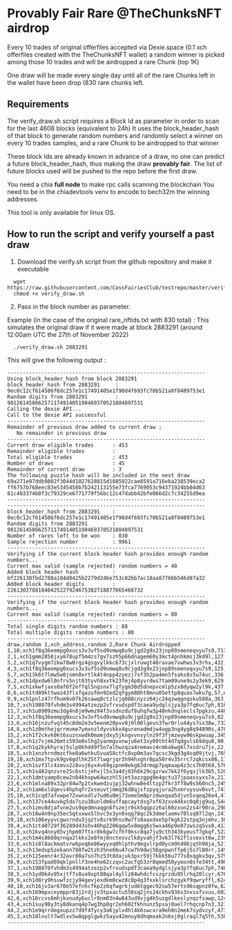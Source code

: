 # Provably Fair Rare @TheChunksNFT airdrop
Every 10 trades of original offerfiles accepted via Dexie.space (0.1 xch offerfiles created with the TheChunksNFT wallet) a random winner is picked among those 10 trades and will be airdropped a rare Chunk (top 1K)

One draw will be made every single day until all of the rare Chunks left in the wallet have been drop (830 rare chunks left.

## Requirements
The verify_draw.sh script requires a Block Id as parameter in order to scan for the last 4608 blocks (equivalent to 24h)
It uses the block_header_hash of that block to generate random numbers and randomly select a winner on every 10 trades samples, and a rare Chunk to be airdropped to that winner

These block Ids are already known in advance of a draw, no one can predict a future block_header_hash, thus making the draw **provably fair**.
The list of future blocks used will be pushed to the repo before the first draw.

You need a chia **full node** to make rpc calls scanning the blockchain
You need to be in the chiadevtools venv to encode to bech32m the winning addresses.

This tool is only available for linux OS.

## How to run the script and verify yourself a past draw
1. Download the verify.sh script from the github repository and make it executable

```
  wget https://raw.githubusercontent.com/CassFairiesClub/testrepo/master/verify_draw.sh
  chmod +x verify_draw.sh
```

2. Pass in the block number as parameter.

Example (in the case of the original rare_nftids.txt with 830 total) :
This simulates the original draw if it were made at block 2883291 (around 12:00am UTC the 27th of November 2022)

```
  ./verify_draw.sh 2883291
```

This will give the following output :

```
----------------------------------------------------------------
Using block_header_hash from block 2883291
block_header_hash from 2883291     : 9ec0c12cf614586f6dc257e1c17491405e1f90d4f693fc70b521a8f0489753e1
Random digits from 2883291         : 90126145866257117491405190469370521804897531
Calling the dexie API... 
Call to the dexie API successful 
----------------------------------------------------------------
Remainder of previous draw added to current draw :
   No remainder in previous draw
----------------------------------------------------------------
Current draw eligible trades      : 453
Remainder eligible trades         : 
Total eligible trades             : 453
Number of draws                   : 45
Remainder of current draw         : 3
The following puzzle hash will be included in the next draw
69a271e97ddb9802f3044d1027628815d1885922cae8591a716eba238539eca2
ff6757b768eec83e5345458b7b242113155e73fca7769053c94371924bb04d63
81c403374b0f3c79329ce6771779f56bc12c47dabb42bfe066d2c7c34255d9ea
----------------------------------------------------------------
----------------------------------------------------------------
block_header_hash from 2883291    : 9ec0c12cf614586f6dc257e1c17491405e1f90d4f693fc70b521a8f0489753e1
Random digits from 2883291        : 90126145866257117491405190469370521804897531
Number of rares left to be won    : 830
Sample rejection number           : 9961
----------------------------------------------------------------
Verifying if the current block header hash provides enough random numbers...
Current max valid (sample rejected) random numbers = 40
Added block header hash           : bf226130fbd2788a184d8425b2279d246e753c82bb7ac18aa87766b546d87a32
Added block header digits         : 22613027881848425227924675382718877665468732
----------------------------------------------------------------
Verifying if the current block header hash provides enough random numbers...
Current max valid (sample rejected) random numbers = 80
----------------------------------------------------------------
Total single digits random numbers : 88
Total multiple digits random numbers : 80
----------------------------------------------------------------
draw,random 1,xch_address,random 2,Rare Chunk Airdropped
1,10,xch1f8q36eempg0xucs3v3vf5sd9vmwq8u9cjgd2g9x23jnp89smeneqvyu7s9,713,nft1n9vnzgg5ca63lrdc2ygzarxtw536zggh5nnj07d863ucjglamajsmhtgse
2,1,xch1gmm2858jxym78upf5m4zs7gv7szh5p66dnagem60y3mct4pnhkmsj3kd9l,127,nft14fy3unclcfk48jxph9d5yqrt8sq87xt9ymv7amxvpwsgkwer29ustr07t2
3,2,xch1q7vygm7zkw78w0rgz4gsgvylkkc673cjxlruwgt40ravae7vwhws3v3rhx,432,nft1q6nunls2cpm7nyx5dzkcp92ntsnn5laxty0ewy9jaw0ysgrr7x7qrhjvf9
4,3,xch1f8q36eempg0xucs3v3vf5sd9vmwq8u9cjgd2g9x23jnp89smeneqvyu7s9,125,nft1t47t6gn9we9zzvct772kmqpt2fdv66gw2yqpj3c82ynlv8uk67yqt65vtu
5,7,xch13k6t7lmw5w8jsmn0xrtlk4t4npp4zyezj7xf3h2pa4mn5fsaks8s5u74uc,336,nft1zfz3n6letdnmskh0x99mwlw6pvw448mgc6r9cxqkjw7d9akenwxsqx4zxx
6,2,xch1dpxdw6l0nfrv5njt03tyvh8xxtk23fmj4p8yvrdws7tam09une9s2y3ek9,629,nft18x7anyl8jqqp8as56chsh27952wjfzuvffj73xz2cwh2mp2eaftq2mv3rs
7,5,xch1xkwfjaxs0af6f2effql5ngsnx7lgfygm30d5dnepvcmlp5zx8dyqw2yl9k,437,nft1t32krnysmvgxr8rdky2eteddmevh50c5ljqhc8sm4qnau434qdas359tes
8,6,xch1td89kttwaz43flxfqazufmn92ed2qfgym80ht8mnu05ettp8quas7wku7g,57,nft1sdxw9ga956sn2pynp3qyej69wtkt7a5e83qqurj88j6g8xxwzk7s7w53a2
9,9,xch1pnlz47rfhum9v07k26sawq8ctzlcjq088cnyzz64jc24qzwqgnqsku508a,363,nft1xa3qdyjn7z90ewh5tlp4msa04c2wu89tfkw9urs07r5eg2x9hftsq90xvq
10,7,xch198070fvhdm3s4994atzezp2vfrvudspdf3caea9ydglsjya3p7fq6uc7ph,816,nft1f94y4ezmghxg00vhzqceuaep59cr0lmqsuaww2jtap83jewxn0wqk8wzga
11,7,xch1u0909zmu3dg4n8jm9wmz94f3vsdnzduf8uhqfw3p40nkdnqlecls7pgkzu,448,nft1qmuvhlqmzgh6pnk2sklk6pa5kjc3f9djdtp8gvssu256e52fejws5kehsk
12,3,xch1f8q36eempg0xucs3v3vf5sd9vmwq8u9cjgd2g9x23jnp89smeneqvyu7s9,82,nft126ewa2er0xk4fz9hnnlz3d0qts855a9cu6ymr4pkqdgatgf0jnqqclyd92
13,6,xch16jnzufvqt45c8dm2e3v5eenm20pvv0j0l00lgevn3fwr0rlu44ys7sx38w,732,nft1xl6czp5ny7m3kljunv4qlevrfzswsyy8c0m4tn3rgc7k5s2g0rvqj20jgx
14,8,xch1z0mthejqrrmvme7ymxnzldyvskkx4gurenadmdjw4ugp3ng4yg8q94890s,478,nft1rv7sg7pruqfgnmmvm9axvgu72atrukgssx9v6yqek0eshqr26z4sr23url
15,2,xch1f2ckvk0kt6suznxwdk0mamjdxy5jkngvvnsylnz9f3fjmzwyw96skpwuap,345,nft1ut9gsmt96u088wdk4afsykt9n99zge86yjrdtz5y5qlm25pwqnxqc44l2h
16,2,xch1z7sjmk26mts593e0vlhg2yanmgvxnwju6et3xy09tht4d7qdgvls69dqu0,90,nft19j4kwesx4pqgsgpnufgtw5cj0gw7fx4y47luqds4p0lwujhxxyusm22uf2
17,8,xch1q2kykhyraj5slp0khd49f5n7alhwzqza4remavz4cmkakwg6l7xsdru7jx,22,nft1kv2wh5wnqyjj7kearszsyu9l85s2g3pxt6x6rqd4mstq03xgw3qszu0m5w
18,5,xch1xnzhrndmzcfke8a6wtku5vua58ctfc8vp0m3av7qcsc3kgd3g4sq09jtvj,765,nft1hxe5mrzapc6tkmhnmzxdpjukr44dp5xgnq4admqdt9hrrt93m0cqep99r7
19,10,xch1mx7tpvk9gv6gdlhk25t7lwgrjqr3h94hxghr0pa50r4v35rrc7zqkcsx06,11,nft1hew0r3av5ux7aqnzr7qcz6fucwu2ttnxfkhg4scx3n8q72aqxqds2swx0y
20,2,xch1svf3lc4zmvx2z8vuj6yx4v69gzpnm9ekg63drmqp7pqmaap4z3cs7h0t69,576,nft153tje6q3mggccke2dkzjtvpg2vl8693up9e7zzwzd4jwa0h384mqq03e2g
21,5,xch1s482qnzvre25c6stcjehvjl5x3a4dj03h6k29cgzrwv7kk2f6yqsjlk365,520,nft1ja0kg6zs7xjxws3ejfd6uqejvdtdwe9xxuv35v9m2r0hkvknj8csree3lp
22,1,xch1dmtyamp8cew2n84khxpw64wzzhl5jet3azzgpg9e4gctu37jpaassyxs7a,211,nft1wafn3arxfvg54ucycg6wf8mhlkusjw3lrwu6w353a27ajen9lavsjacxv0
23,6,xch1mlna89x32pr84w7p2txkwedzujpj32whnw8e4ltzp2fkr3ff8w9s560nc5,245,nft1s6pjktee8zcmpg6n2wtjrc77lrgfgac8euhk5mwyhavenlyz0xnq0cfmdv
24,2,xch1am6xldqevs4hphqfr2xseuvtjmmq36d8qjsfzpyqjura2hxmruysuv0xvt,747,nft1atted99vkyty0sdtprmp8j9maqkq7nh00umknue359h2kr03k39qs94gr3
25,10,xch1cqd7afxwpe72vwnxdlv7ud6u0mj73xme5m8przdwxqaa5djvn5xqeq26e4,470,nft1fanla5kjsemdmlxp8fahjt5nz7dnkqj3wzfx9j0k9x0j8ctdsxassjdhp8
26,1,xch137ce44uvkg5dx7szu38unldm6uffapcaytdsg7xf63zxv44kxc0q8jg9uq,544,nft1lrcydh8nt38nnamkppz4mnt59lr8g9eacplph77lpsdxsw6qrd7qgllym7
27,5,xch1zmv8djafvne2us9qedmnaqgn6fszejr0sk5qqpzz6al60zxun2zs4r90ra,298,nft1yggxq6h79unrmqtzguc23qfhfry3tv8ja8tx0cxcnr3zhkxalqkqvnkf8j
28,7,xch18w4n9np35ec5qtxxwx5lhvc3x3yn0xqq78qc2k3dmelaemv70lsq07l2qn,241,nft1wfxxfgmnc5yy6yt6m38u70nwtdngcsqh22222jge479e82y8z8ss8jjj9c
29,10,xch106eyyvcgwsrndu3jqztv8srk9hsu9w7fs8aaxdxe5pfkgk22stpq3njmhv,386,nft1m0glyxt5pkult9q00fffcucp2kclmueffpqzgs20fqncp65td0ds9k5u0t
30,4,xch1ct40729f36289d43shv40hp2206gqw5x8mgg6s5wxa46p9e87zwszq5vx8,413,nft1urpzh6w8e3vrtjr9xd27q2javsdcq2nwpzqg023hjmdsm2x2mkls78636m
31,8,xch1kvq4nny85vjhpm07ftxr8k6gw7cfhf0ksc8qa7ju9cth343kyeusf7gkqf,522,nft1r6dk7zqznnk9w79096kjhs9jt9rgjetvj4s5gm8z342n6zh38z5qjpvrn7
32,1,xch1m4s8660qrnqa2lkks2e8fmj8nctesvzlk8yvahjf3v63l762flssexst6w,239,nft1d56x95jynywrls8vh7z5ngy35gk5dmp7dmhqq6jzg2kerhmtw7ws4e777u
33,6,xch1s8l8ackmatvrw6pxq6e86wyyxq0hlpthv9egvlrpd0ycm9h496jqth98ja,521,nft1q6d0m3yrj85efsueg37vj4u6ut0lvqalnjl3nutqq5w7aezndqns8mdvtx
34,3,xch13edxp5zekann788fw2tzh35ne66u47cw7h9dwj56gnpwnffp6j5s7l80rr,145,nft14ewet4tnq240p3km05zdxhgxrdf4luz8wkkfpx3qtlxnpy6ny43qqgw2ja
35,2,xch125eenr4r32avr80a7sn7hz53t8dajuk3pxr59j7kkk56u777s8xqgkv3qv,579,nft1tpvg9rxatjna6gvykasruq5sldtav5mzgdqcsdgpfmty4ryl4s4s37hwnn
36,9,xch153fpad69qklpnllf3ne4he62czqvc2acfq53zr8qmed50yymsn0sfe34tt,490,nft1qzeln88mq7lm96dnhdl76u2cr0ak8pqrgxvnwkswt34dmvljf5tq7j93mq
37,1,xch198070fvhdm3s4994atzezp2vfrvudspdf3caea9ydglsjya3p7fq6uc7ph,748,nft19dvum8vr5h6jgy5qqqukngank5xrqf5es4v0dr8khva34rcg9w5skugm7g
38,5,xch1yd0k4v95xjtf7s8ua9xpt88qal4yllz84whdcfcszgrzdu95lrhq20lcyr,676,nft1avmxqe8hkguwegrg08ytln6uqx78952w6v9u7vlgjk7s28lypresl5ynah
39,9,xch1d8ry9hsuwfzcjy94gevjexdkm0cwz8c8p4g3fxxklsrchzgykf9qwryffl,624,nft1qc2r2p5075xmgnz70ma0vdtglv52mc6tp76fca6v6phmlgwlunwsejnxnn
40,10,xch16jv3ar670e57efnhcfkp2z6qfwgrkjud6tggec92sw57erts96sqpnz0fw,62,nft1tr8s59mqmctvkzv5vaznwylnjlkypjxm30kk4vh5rzmkvmzg02cswxa3h2
41,8,xch169mpxceymppr83j2rdjjv3tpxactu550sq2jns24ckhv936s3nxsxfsvuu,602,nft1fg7glk3aqwvk7ddw3854muulccml9lrdvdum6drdhrrsq4ktpw3s9hr9t6
42,6,xch16rcvs6mhjkxnudy6uclr8nm03n4w843ud9vjg4k5uzgdlkeslynqzfsawp,124,nft162p9e0h2agqtkrsldvnwrev9xqh25vryqufugfkcqdy9aju95urqrakl5k
43,4,xch1suy98y3ty8dkanq4p7wg3hp8gr2eh602fkhnunz5psaj0ael7rhqcnp7n3,321,nft1kxte4p7alxazrf5de4kmfxtmhqnwcusswy564qqcktyhe3mcu4sq7sxasw
44,2,xch1e9qrrdegxupzz7d9f4fycy3a6jplvdhl4k6swcxra9eh8n2mek7sydvzyf,473,nft1jqlk9q83053d5sfghc6gcwfhwzx04nltctypchw9ykhzg3hhhkfsyecmsa
45,3,xch18lnult7wdlxv5w8qpglgwkz5ayu42mnuy8dhqmxak2n6xj0glraql7q5th,538,nft1dexp22nklttzas8e2t3t9eyf0u4nddjhywuyg0plkeyf5p3pzf4q3f6e4p
----------------------------------------------------------------

```
